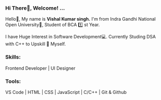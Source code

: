 <h3>Hi There👋, Welcome! ...</h3>
 <p>Hello👋, My name is <b>Vishal Kumar singh.</b> I'm from Indra Gandhi National Open University🏪, Student of BCA   1️⃣ st Year. </p>
 <p>I have Huge Interest in Software Development💻. Currently Studing DSA with C++ to Upskill 💪 Myself. <p>
 <h3>Skills:</h3>
 <p>Frontend Developer | UI Designer</p>

 <h3>Tools: </h3>
 <p>VS Code | HTML | CSS | JavaScript | C/C++ | Git & Github</p>